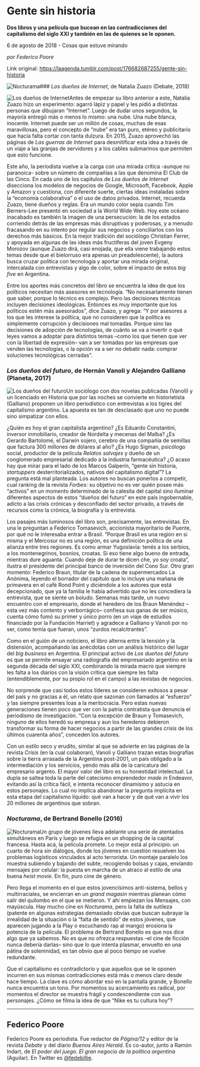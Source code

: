 # Gente sin historia

**Dos libros y una película que bucean en las contradicciones del capitalismo del siglo XXI y también en las de quienes se le oponen.**

6 de agosto de 2018 - Cosas que estuve mirando

_por Federico Poore_

Link original: https://laagenda.tumblr.com/post/176682687255/gente-sin-historia

![Nocturama](https://64.media.tumblr.com/a62673ccdbecdbf4755b82c51fd6a68a/tumblr_inline_pd1omg8myr1t6q87u_500.jpg)### *Los dueños de Internet*, de Natalia Zuazo (Debate, 2018)

![Los dueños de Internet](https://64.media.tumblr.com/6ea4cd5a615eccde1b1acaa23b943419/tumblr_inline_pd1omgLtGx1t6q87u_250.jpg)Antes de empezar su libro anterior a este, Natalia Zuazo hizo un experimento: agarró lápiz y papel y les pidió a distintas personas que dibujaran “Internet”. Luego de dudar unos segundos, la mayoría entregó más o menos lo mismo: una nube. Una nube blanca, inocente. Internet puede ser un millón de cosas, muchas de esas maravillosas, pero el concepto de “nube” era tan puro, etéreo y publicitario que hacía falta cortar con tanta dulzura. En 2015, Zuazo aprovechó las páginas de *Las guerras de Internet* para desmitificar esta idea a través de un viaje a las granjas de servidores y a los cables submarinos que permiten que esto funcione.

Este año, la periodista vuelve a la carga con una mirada crítica -aunque no paranoica- sobre un número de compañías a las que denomina El Club de las Cinco. En cada uno de los capítulos de *Los dueños de Internet* disecciona los modelos de negocios de Google, Microsoft, Facebook, Apple y Amazon y cuestiona, con diferente suerte, ciertas ideas instaladas sobre la “economía colaborativa” o el uso de datos privados. Internet, recuerda Zuazo, tiene dueños y reglas. Era un mundo color sepia cuando Tim Berners-Lee presentó en sociedad a la World Wide Web. Hoy este océano inacabado es también la imagen de una persecución: la de los estados corriendo detrás de las empresas más disruptivas y poderosas, y a menudo fracasando en su intento por regular sus negocios y conciliarlos con los derechos más básicos. En la mejor tradición del sociólogo Christian Ferrer, y apoyada en algunas de las ideas más fructíferas del joven Evgeny Morozov (aunque Zuazo dirá, casi enojada, que ella viene trabajando estos temas desde que el bielorruso era apenas un preadolescente), la autora busca cruzar política con tecnología y aportar una mirada original, intercalada con entrevistas y algo de color, sobre el impacto de estos *big five* en Argentina.

Entre los aportes más concretos del libro se encuentra la idea de que los políticos necesitan más asesores en tecnología. “No necesariamente tienen que saber, porque lo técnico es complejo. Pero las decisiones técnicas incluyen decisiones ideológicas. Entonces es muy importante que los políticos estén más asesorados”, dice Zuazo, y agrega: “Y por asesores a los que les interese la política, que no consideren que la política es simplemente corrupción y decisiones mal tomadas. Porque sino las decisiones de adopción de tecnologías, de cuánto se va a invertir o qué leyes vamos a adoptar para distintos temas –como los que tienen que ver con la libertad de expresión– van a ser tomadas por las empresas que venden las tecnologías, o la opción va a ser no debatir nada: comprar soluciones tecnológicas cerradas”.

### *Los dueños del futuro*, de Hernán Vanoli y Alejandro Galliano (Planeta, 2017)

![Los dueños del futuro](https://64.media.tumblr.com/ca1f4e64825d95ee77c14fafa18a6ef3/tumblr_inline_pd1omiQ7q71t6q87u_250.jpg)Un sociólogo con dos novelas publicadas (Vanoli) y un licenciado en Historia que por las noches se convierte en historietista (Galliano) proponen un libro periodístico con entrevistas a los tigres del capitalismo argentino. La apuesta es tan de desclasado que uno no puede sino simpatizar con ellos.

¿Quién es hoy el gran capitalista argentino? ¿Es Eduardo Constantini, inversor inmobiliario, creador de Nordelta y mecenas del Malba? ¿Es Gerardo Bartolomé, el Darwin sojero, cerebro de una compañía de semillas que factura 300 millones de dólares al año? ¿Es Hugo Sigman, psicólogo social, productor de la película *Relatos salvajes* y dueño de un conglomerado empresarial dedicado a la industria farmacéutica? ¿O acaso hay que mirar para el lado de los Marcos Galperín, “gente sin historia, *startuppers* desterritorializados, nativos del capitalismo digital”? La pregunta está mal planteada. Los autores no buscan ponerlos a competir, cual ranking de la revista *Forbes*: su objetivo no es ver quién posee más “activos” en un momento determinado de la calesita del capital sino iluminar diferentes aspectos de estos “dueños del futuro” en este país ingobernable, adicto a las crisis crónicas y desconfiado del sector privado, a través de recursos como la crónica, la biografía y la entrevista.

Los pasajes más luminosos del libro son, precisamente, las entrevistas. En una le preguntan a Federico Tomasevich, accionista mayoritario de Puente, por qué no le interesaba entrar a Brasil. “Porque Brasil es una región en sí misma y el Mercosur no es una región, es una definición política de una alianza entre tres regiones. Es como armar Yugoslavia: tenés a los serbios, a los montenegrinos, bosnios, croatas. Si eso tiene algo bueno de entrada, mientras dure aguanta. Cuando deje de durar te dicen che, yo soy croata”, ilustra el presidente del principal banco de inversión del Cono Sur. Otro gran momento: Federico Braun, titular de la cadena de supermercados La Anónima, leyendo el borrador del capítulo que lo incluye una mañana de primavera en el café Rond Point y diciéndole a los autores que está decepcionado, que ya la familia le había advertido que no les concediera la entrevista, que se siente un boludo. Semanas más tarde, un nuevo encuentro con el empresario, donde el heredero de los Braun Menéndez –esta vez más contento y verborrágico– confiesa sus ganas de ser músico, cuenta cómo fumó su primer y único porro (en un viaje de estudios financiado por la Fundación Harriet) y agradece a Galliano y Vanoli por no ser, como temía que fueran, unos “zurdos recalcitrantes”.

Como en el guión de un noticiero, el libro alterna entre la tensión y la distensión, acompañando las anécdotas con un análisis histórico del lugar del *big business* en Argentina. El principal activo de *Los dueños del futuro* es que se permite ensayar una radiografía del empresariado argentino en la segunda década del siglo XXI, combinando la mirada macro que siempre les falta a los diarios con la visión crítica que siempre les falta (entendiblemente, por su propio rol en el campo) a las revistas de negocios.

No sorprende que casi todos estos líderes se consideren exitosos a pesar del país y no gracias a él, un relato que sazonan con llamados al “esfuerzo” y las siempre presentes loas a la meritocracia. Pero estas nuevas generaciones tienen poco que ver con la patria contratista que denuncia el periodismo de investigación. “Con la excepción de Braun y Tomasevich, ninguno de ellos heredó su empresa y aun los herederos debieron transformar su forma de hacer negocios a partir de las grandes crisis de los últimos cuarenta años”, conceden los autores.

Con un estilo seco y erudito, similar al que se advierte en las páginas de la revista *Crisis* (en la cual colaboran), Vanoli y Galliano trazan estas biografías sobre la tierra arrasada de la Argentina post-2001, un país obligado a la intermediación y los servicios, yendo más allá de la caricatura del empresario argento. El mayor valor del libro es su honestidad intelectual. La dupla se saltea toda la parte del catecismo emprendedor *made in* Endeavor, evitando así la crítica fácil, e intenta reconocer dinamismo y astucia en estos personajes. Lo cual no implica abandonar la pregunta implícita en esta etapa del capitalismo líquido: qué van a hacer y de qué van a vivir los 20 millones de argentinos que sobran.

### *Nocturama*, de Bertrand Bonello (2016)

![Nocturama](https://64.media.tumblr.com/a62673ccdbecdbf4755b82c51fd6a68a/tumblr_inline_pd1omg8myr1t6q87u_400.jpg)Un grupo de jóvenes lleva adelante una serie de atentados simultáneos en París y luego se refugia en un shopping de la capital francesa. Hasta acá, la película promete. Lo mejor está al principio: un cuarto de hora sin diálogos, donde los jóvenes en cuestión resuelven los problemas logísticos vinculados al acto terrorista. Un montaje paralelo los muestra subiendo y bajando del subte, recogiendo bolsas y cajas, enviando mensajes por celular: la puesta en marcha de un atraco al estilo de una buena *heist movie*. En fin, puro cine de género.

Pero llega el momento en el que estos jovencísimos anti-sistema, bellos y multirraciales, se encierran en un *grand magasin* mientras planean cómo salir del quilombo en el que se metieron. Y ahí empiezan los Mensajes, con mayúscula. Hay mucho cine en *Nocturama*, pero la falta de sutileza (patente en algunas estrategias demasiado obvias que buscan subrayar la irrealidad de la situación o la “falta de sentido” de estos jóvenes, que aparecen jugando a la Play o escuchando rap al mango) erosiona la potencia de la película. El problema de Bertrand Bonello es que nos dice algo que ya sabemos. No es que no ofrezca respuestas –el cine de ficción nunca debería darlas– sino que lo que intenta plasmar, envuelto en una pátina de solemnidad, es tan obvio que al poco tiempo se vuelve redundante.

Que el capitalismo es contradictorio y que aquellos que se le oponen incurren en sus mismas contradicciones está más o menos claro desde hace tiempo. La clave es cómo abordar eso en la pantalla grande, y Bonello nunca encuentra un tono. Por momentos su acercamiento es radical, por momentos el director se muestra frágil y condescendiente con sus personajes. ¿Cómo se filma la idea de que “Nike es tu cultura hoy”?

  




---

 Federico Poore
---------------

 Federico Poore es periodista. Fue redactor de *Página/12* y editor de la revista *Debate* y del diario *Buenos Aires Herald*. Es co-autor, junto a Ramón Indart, de *El poder del juego. El gran negocio de la política argentina* (Aguilar). En Twitter es [@fedebillie](https://twitter.com/fedebillie). 

